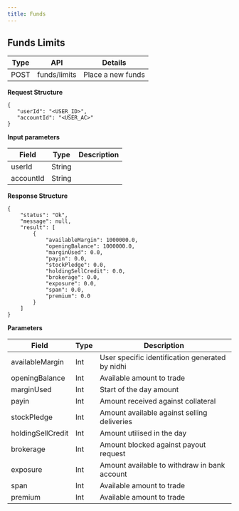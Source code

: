 ```yaml
---
title: Funds
---
```



## Funds Limits

|Type	| API|Details	 |
|-------|------|-------------|
|POST	|funds/limits|	Place a new funds|


__Request Structure__

```
{
   "userId": "<USER_ID>",
   "accountId": "<USER_AC>"
}
```
__Input parameters__

|Field	| Type	|Description|
|-------|-------------------|-------------------------------|
|userId	|String	|           |
|accountId	|String	|            |

__Response Structure__
```
{
    "status": "Ok",
    "message": null,
    "result": [
        {
            "availableMargin": 1000000.0,
            "openingBalance": 1000000.0,
            "marginUsed": 0.0,
            "payin": 0.0,
            "stockPledge": 0.0,
            "holdingSellCredit": 0.0,
            "brokerage": 0.0,
            "exposure": 0.0,
            "span": 0.0,
            "premium": 0.0
        }
    ]
}
```

__Parameters__

|Field	|Type	|Description|
|-|-|-|
|availableMargin	|Int	|User specific identification generated by nidhi|
|openingBalance	|Int	|Available amount to trade|
|marginUsed	|Int	|Start of the day amount|
|payin	|Int	|Amount received against collateral|
|stockPledge	|Int	|Amount available against selling deliveries|
|holdingSellCredit	|Int	|Amount utilised in the day|
|brokerage	|Int	|Amount blocked against payout request|
|exposure	|Int	|Amount available to withdraw in bank account|
|span	|Int	|Available amount to trade|
|premium	|Int	|Available amount to trade|




